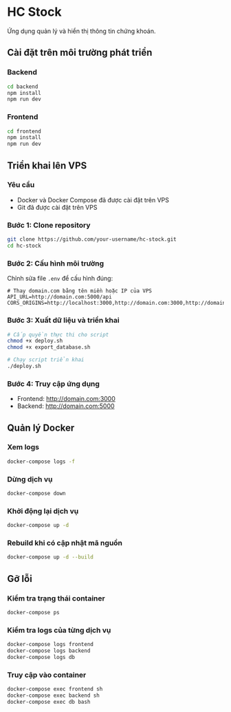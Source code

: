 # HC Stock

Ứng dụng quản lý và hiển thị thông tin chứng khoán.

## Cài đặt trên môi trường phát triển

### Backend

```bash
cd backend
npm install
npm run dev
```

### Frontend

```bash
cd frontend
npm install
npm run dev
```

## Triển khai lên VPS

### Yêu cầu

- Docker và Docker Compose đã được cài đặt trên VPS
- Git đã được cài đặt trên VPS

### Bước 1: Clone repository

```bash
git clone https://github.com/your-username/hc-stock.git
cd hc-stock
```

### Bước 2: Cấu hình môi trường

Chỉnh sửa file `.env` để cấu hình đúng:

```
# Thay domain.com bằng tên miền hoặc IP của VPS
API_URL=http://domain.com:5000/api
CORS_ORIGINS=http://localhost:3000,http://domain.com:3000,http://domain.com
```

### Bước 3: Xuất dữ liệu và triển khai

```bash
# Cấp quyền thực thi cho script
chmod +x deploy.sh
chmod +x export_database.sh

# Chạy script triển khai
./deploy.sh
```

### Bước 4: Truy cập ứng dụng

- Frontend: http://domain.com:3000
- Backend: http://domain.com:5000

## Quản lý Docker

### Xem logs

```bash
docker-compose logs -f
```

### Dừng dịch vụ

```bash
docker-compose down
```

### Khởi động lại dịch vụ

```bash
docker-compose up -d
```

### Rebuild khi có cập nhật mã nguồn

```bash
docker-compose up -d --build
```

## Gỡ lỗi

### Kiểm tra trạng thái container

```bash
docker-compose ps
```

### Kiểm tra logs của từng dịch vụ

```bash
docker-compose logs frontend
docker-compose logs backend
docker-compose logs db
```

### Truy cập vào container

```bash
docker-compose exec frontend sh
docker-compose exec backend sh
docker-compose exec db bash
``` 